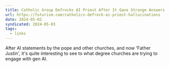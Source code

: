 ```yaml
---
title: Catholic Group Defrocks AI Priest After It Gave Strange Answers
url: https://futurism.com/catholics-defrock-ai-priest-hallucinations
date: 2024-05-02
syndicated: 2024-05-03
tags:
  - links
---
```


After AI statements by the pope and other churches, and now 'Father Justin', it's quite interesting to see to what degree churches are trying to engage with gen AI.

